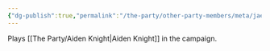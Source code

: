 ```yaml
---
{"dg-publish":true,"permalink":"/the-party/other-party-members/meta/jae-knight/","tags":["Player"],"updated":"2025-06-10T19:10:33.871+01:00"}
---
```


Plays [[The Party/Aiden Knight\|Aiden Knight]] in the campaign.
